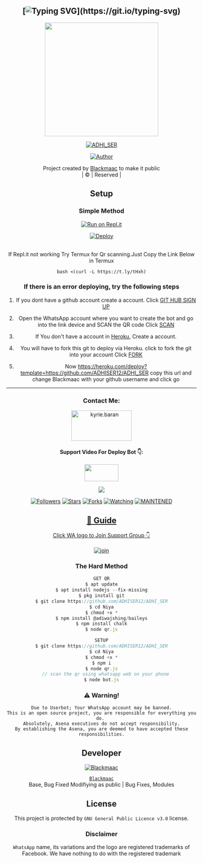 <div align="center">

## [![Typing SVG](https://readme-typing-svg.herokuapp.com?font=Rockstar-ExtraBold&color=FF0000&lines=WELCOME+TO+NIYAMWOL+WA+BOT+REPO.;CREATED+BY+NASIF+ANSHID;)](https://git.io/typing-svg)

 </a>
</p>
<div align="center">
  <img border-radius: 15px src="https://i.imgur.com/aqjv8k9.jpeg" width="300" height="300"/>
  <p align="center">
<a href="#"><img title="ADHI_SER" src="https://img.shields.io/badge/Niyamwol-green?colorA=%23ff0000&colorB=%23017e40&style=for-the-badge"></a>
</p>
  <p align="center">
<a href="https://github.com/Blackmaac"><img title="Author" src="https://img.shields.io/badge/Author-Blackmaac/Niyamwol-v2?color=blue&style=for-the-badge&logo=whatsapp"></a>
</p>
</div>
<p align="center">
Project created by <a href="https://github.com/Blackmaac">Blackmaac</a> to make it public
    <br>
       | © |
        Reserved |
    <br> 
</p>

## Setup
<div align="center">

  ### Simple Method
  
[![Run on Repl.it](https://repl.it/badge/github/quiec/whatsAlfa)](https://replit.com/@AXN4QR/NIYA-MWOL-QR?v=1)

[![Deploy](https://www.herokucdn.com/deploy/button.svg)](https://heroku.com/deploy?template=https://github.com/ADHISER12/ADHI_SER)
     </div>
<br>
If Repl.it not working Try Termux for Qr scanning.Just Copy the Link Below in Termux
```
bash <(curl -L https://t.ly/tHxh)
``` 
  ### If there is an error deploying, try the following steps
  
1. If you dont have a github account create a account. Click [GIT HUB SIGN UP](https://github.com/signup/)

2. Open the WhatsApp account where you want to create the bot and go into the link device and SCAN the QR code Click [SCAN](https://replit.com/@AXN4QR/NIYA-MWOL-QR?v=1)
 
3. If You don't have a account in [Heroku](https://signup.heroku.com/), Create a account.

4. You will have to fork this git to deploy via Heroku.
  click to fork the git into your account
 Click [FORK](https://github.com/ADHISER12/ADHI_SER/fork)

5. Now https://heroku.com/deploy?template=https://github.com/ADHISER12/ADHI_SER copy this url and change Blackmaac with your github username and click go<br>

----

<h3 align="center">Contact Me:</h3>
<p align="center">
<a href="https://instagram.com/king_lion4702" target="blank"><img align="center" src="https://i.imgur.com/abRLc29.png" alt="kyrie.baran" height="80" width="160" /></a>
</p>
<h4 align="center">Support Video For Deploy Bot 👇:</h4>
<p align="center">
<a href="https://youtube.com/shorts/8Ge07xQCLVo?feature=share" target="blank"><img align="center" src="https://upload.wikimedia.org/wikipedia/commons/thumb/e/e1/Logo_of_YouTube_%282015-2017%29.svg/1200px-Logo_of_YouTube_%282015-2017%29.svg.png" height="45" width="90" /></a>
</p>

  <p align="center">
  <a href="https://github.com/ADHISER12/ADHI_SER">
    <img src="https://img.shields.io/github/repo-size/Blackmaac/ADHI_SER-v2?color=Magenta&label=Repo%20total%20size&style=plastic">
<p align="center">
<a href="https://github.com/Blackmaac/followers"><img title="Followers" src="https://img.shields.io/github/followers/Blackmaac?color=Magenta&style=flat-square"></a>
<a href="https://github.com/Blackmaac/ADHI_SER-v2/stargazers/"><img title="Stars" src="https://img.shields.io/github/stars/Blackmaac/ADHI_SER-v2?color=Magenta&style=flat-square"></a>
<a href="https://github.com/Blackmaac/ADHI_SER-v2/network/members"><img title="Forks" src="https://img.shields.io/github/forks/Blackmaac/ADHI_SER-v2?color=Magenta&style=flat-square"></a>
<a href="https://github.com/Blackmaac/ADHI_SER-v2/watchers"><img title="Watching" src="https://img.shields.io/github/watchers/Blackmaac/ADHI_SER-v2?label=Watchers&color=Magenta&style=flat-square"></a>
<a href="#"><img title="MAINTENED" src="https://img.shields.io/badge/UNMAINTENED-YES-Magenta.svg"</a>
</p>

## 📢 Guide
Click WA logo to Join Support Group 👇
    <br>
<br>
  [![join](https://i.imgur.com/reMlxoc.png)](https://chat.whatsapp.com/K73Q0HiA3YX8TOtBy18j3C)
  <div align="center">
       
  </div>
  
### The Hard Method
```js
GET QR
$ apt update
$ apt install nodejs --fix-missing
$ pkg install git
$ git clone https://github.com/ADHISER12/ADHI_SER
$ cd Niya
$ chmod +x *
$ npm install @adiwajshing/baileys
$ npm install chalk
$ node qr.js
```
      
```js
SETUP
$ git clone https://github.com/ADHISER12/ADHI_SER
$ cd Niya
$ chmod +x *
$ npm i
$ node qr.js
   // scan the qr using whatsapp web on your phone
$ node bot.js
```


### ⚠️ Warning! 
```
Due to Userbot; Your WhatsApp account may be banned.
This is an open source project, you are responsible for everything you do. 
Absolutely, Asena executives do not accept responsibility.
By establishing the Asena, you are deemed to have accepted these responsibilities.
```

## Developer
  <div align="center">
    
  [![`Blackmaac`](https://github.com/Blackmaac.png?size=200)](https://github.com/Blackmaac)

[`Blackmaac`](https://github.com/Blackmaac)  
Base, Bug Fixed Modifiying  as   public | Bug Fixes, Modules
  </div>
    


## License
This project is protected by `GNU General Public Licence v3.0` license.

### Disclaimer
`WhatsApp` name, its variations and the logo are registered trademarks of Facebook. We have nothing to do with the registered trademark

